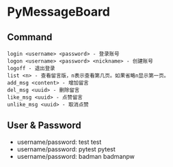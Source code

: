 # PyMessageBoard

## Command ##
```
login <username> <password> - 登录账号
logon <username> <password> <nickname> - 创建账号
logoff - 退出登录
list <n> - 查看留言版，n表示查看第几页。如果省略n显示第一页。
add_msg <content> - 增加留言
del_msg <uuid> - 删除留言
like_msg <uuid> - 点赞留言
unlike_msg <uuid> - 取消点赞
```


## User & Password ##
- username/password: test   test
- username/password: pytest   pytest
- username/password: badman    badmanpw

